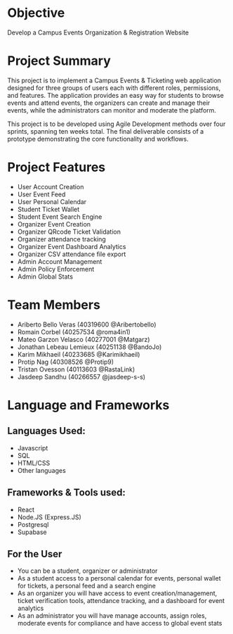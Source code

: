 # Objective
Develop a Campus Events Organization & Registration Website

# Project Summary
This project is to implement a Campus Events & Ticketing web application designed for three groups of users each with different roles, permissions, and features. The application provides an easy way for students to browse events and attend events, the organizers can create and manage their events, while the administrators can monitor and moderate the platform. 

This project is to be developed using Agile Development methods over four sprints, spanning ten weeks total. The final deliverable consists of a prototype demonstrating the core functionality and workflows.

# Project Features 
  - User Account Creation
  - User Event Feed
  - User Personal Calendar
  - Student Ticket Wallet
  - Student Event Search Engine
  - Organizer Event Creation
  - Organizer QRcode Ticket Validation
  - Organizer attendance tracking
  - Organizer Event Dashboard Analytics
  - Organizer CSV attendance file export 
  - Admin Account Management
  - Admin Policy Enforcement
  - Admin Global Stats 
  
# Team Members
- Ariberto Bello Veras (40319600 @Aribertobello)<br>
- Romain Corbel (40257534 @roma4in1)<br>
- Mateo Garzon Velasco (40277001 @Matgarz)<br>
- Jonathan Lebeau Lemieux (40251138 @BandoJo)<br>
- Karim Mikhaeil (40233685 @Karimikhaeil)<br>
- Protip Nag (40308526 @Protip9)<br>
- Tristan Ovesson (40113603 @RastaLink)<br>
- Jasdeep Sandhu (40266557 @jasdeep-s-s)<br>

# Language and Frameworks
## Languages Used:
- Javascript
- SQL
- HTML/CSS
- Other languages

## Frameworks & Tools used:
- React
- Node.JS (Express.JS)
- Postgresql
- Supabase

## For the User
  - You can be a student, organizer or administrator
  - As a student access to a personal calendar for events, personal wallet for tickets, a personal feed and a search engine
  - As an organizer you will have access to event creation/management, ticket verification tools, attendance tracking, and a dashboard for event analytics
  - As an administrator you will have manage accounts, assign roles, moderate events for compliance and have access to global event stats
  
